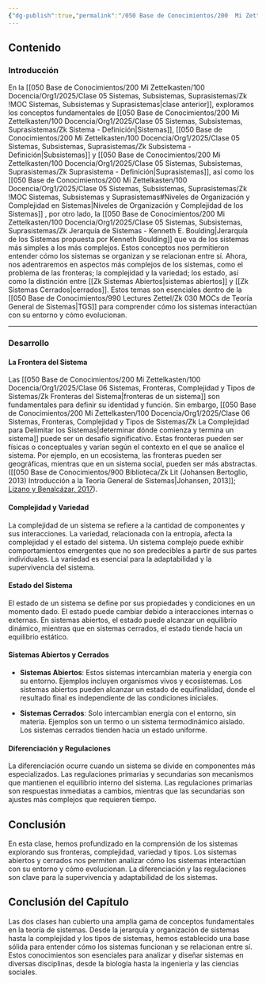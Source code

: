 ```yaml
---
{"dg-publish":true,"permalink":"/050 Base de Conocimientos/200  Mi Zettelkasten/100 Docencia/Org1/2025/Clase 06 Sistemas, Fronteras, Complejidad y Tipos de Sistemas/Zk !MOC Sistemas, Fronteras, Complejidad y Tipos de Sistemas/","tags":["diagramaCausal","sistema"]}
---
```


## Contenido

### Introducción
En la [[050 Base de Conocimientos/200  Mi Zettelkasten/100 Docencia/Org1/2025/Clase 05 Sistemas, Subsistemas, Suprasistemas/Zk !MOC Sistemas, Subsistemas y Suprasistemas\|clase anterior]], exploramos los conceptos fundamentales de [[050 Base de Conocimientos/200  Mi Zettelkasten/100 Docencia/Org1/2025/Clase 05 Sistemas, Subsistemas, Suprasistemas/Zk Sistema - Definición\|Sistemas]], [[050 Base de Conocimientos/200  Mi Zettelkasten/100 Docencia/Org1/2025/Clase 05 Sistemas, Subsistemas, Suprasistemas/Zk Subsistema - Definición\|Subsistemas]] y [[050 Base de Conocimientos/200  Mi Zettelkasten/100 Docencia/Org1/2025/Clase 05 Sistemas, Subsistemas, Suprasistemas/Zk Suprasistema - Definición\|Suprasistemas]], así como los [[050 Base de Conocimientos/200  Mi Zettelkasten/100 Docencia/Org1/2025/Clase 05 Sistemas, Subsistemas, Suprasistemas/Zk !MOC Sistemas, Subsistemas y Suprasistemas#Niveles de Organización y Complejidad en Sistemas\|Niveles de Organización y Complejidad de los Sistemas]] , por otro lado, la [[050 Base de Conocimientos/200  Mi Zettelkasten/100 Docencia/Org1/2025/Clase 05 Sistemas, Subsistemas, Suprasistemas/Zk Jerarquía de Sistemas - Kenneth E. Boulding\|Jerarquía de los Sistemas propuesta por Kenneth Boulding]] que va de los sistemas más simples a los más complejos. Estos conceptos nos permitieron entender cómo los sistemas se organizan y se relacionan entre sí. Ahora, nos adentraremos en aspectos más complejos de los sistemas, como el problema de las fronteras; la complejidad y la variedad; los estado, así como la distinción entre [[Zk Sistemas Abiertos\|sistemas abiertos]] y [[Zk Sistemas Cerrados\|cerrados]]. Estos temas son esenciales dentro de la [[050 Base de Conocimientos/990 Lectures Zettel/Zk 030 MOCs de Teoría General de Sistemas\|TGS]] para comprender cómo los sistemas interactúan con su entorno y cómo evolucionan.

----
### Desarrollo

#### La Frontera del Sistema

Las [[050 Base de Conocimientos/200  Mi Zettelkasten/100 Docencia/Org1/2025/Clase 06 Sistemas, Fronteras, Complejidad y Tipos de Sistemas/Zk Fronteras del Sistema\|fronteras de un sistema]] son fundamentales para definir su identidad y función. Sin embargo, [[050 Base de Conocimientos/200  Mi Zettelkasten/100 Docencia/Org1/2025/Clase 06 Sistemas, Fronteras, Complejidad y Tipos de Sistemas/Zk La Complejidad para Delimitar los Sistemas\|determinar dónde comienza y termina un sistema]] puede ser un desafío significativo. Estas fronteras pueden ser físicas o conceptuales y varían según el contexto en el que se analice el sistema. Por ejemplo, en un ecosistema, las fronteras pueden ser geográficas, mientras que en un sistema social, pueden ser más abstractas. ([[050 Base de Conocimientos/900 Biblioteca/Zk Lit (Johansen Bertoglio, 2013) Introducción a la Teoría General de Sistemas\|Johansen, 2013]]; [Lizano y Benalcázar, 2017](https://www.semanticscholar.org/paper/706807e84221000f98a41dbf3bf1570386b32d23)).

#### Complejidad y Variedad

La complejidad de un sistema se refiere a la cantidad de componentes y sus interacciones. La variedad, relacionada con la entropía, afecta la complejidad y el estado del sistema. Un sistema complejo puede exhibir comportamientos emergentes que no son predecibles a partir de sus partes individuales. La variedad es esencial para la adaptabilidad y la supervivencia del sistema.

#### Estado del Sistema

El estado de un sistema se define por sus propiedades y condiciones en un momento dado. El estado puede cambiar debido a interacciones internas o externas. En sistemas abiertos, el estado puede alcanzar un equilibrio dinámico, mientras que en sistemas cerrados, el estado tiende hacia un equilibrio estático.

#### Sistemas Abiertos y Cerrados

- **Sistemas Abiertos**: Estos sistemas intercambian materia y energía con su entorno. Ejemplos incluyen organismos vivos y ecosistemas. Los sistemas abiertos pueden alcanzar un estado de equifinalidad, donde el resultado final es independiente de las condiciones iniciales.
    
- **Sistemas Cerrados**: Solo intercambian energía con el entorno, sin materia. Ejemplos son un termo o un sistema termodinámico aislado. Los sistemas cerrados tienden hacia un estado uniforme.
    

#### Diferenciación y Regulaciones

La diferenciación ocurre cuando un sistema se divide en componentes más especializados. Las regulaciones primarias y secundarias son mecanismos que mantienen el equilibrio interno del sistema. Las regulaciones primarias son respuestas inmediatas a cambios, mientras que las secundarias son ajustes más complejos que requieren tiempo.

## Conclusión

En esta clase, hemos profundizado en la comprensión de los sistemas explorando sus fronteras, complejidad, variedad y tipos. Los sistemas abiertos y cerrados nos permiten analizar cómo los sistemas interactúan con su entorno y cómo evolucionan. La diferenciación y las regulaciones son clave para la supervivencia y adaptabilidad de los sistemas.

## Conclusión del Capítulo

Las dos clases han cubierto una amplia gama de conceptos fundamentales en la teoría de sistemas. Desde la jerarquía y organización de sistemas hasta la complejidad y los tipos de sistemas, hemos establecido una base sólida para entender cómo los sistemas funcionan y se relacionan entre sí. Estos conocimientos son esenciales para analizar y diseñar sistemas en diversas disciplinas, desde la biología hasta la ingeniería y las ciencias sociales.

